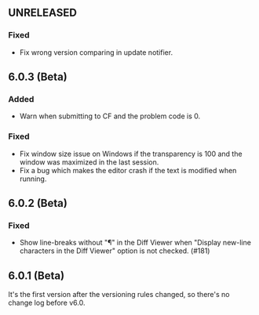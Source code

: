 ## UNRELEASED

### Fixed

- Fix wrong version comparing in update notifier.

## 6.0.3 (Beta)

### Added

- Warn when submitting to CF and the problem code is 0.

### Fixed

- Fix window size issue on Windows if the transparency is 100 and the window was maximized in the last session.
- Fix a bug which makes the editor crash if the text is modified when running.

## 6.0.2 (Beta)

### Fixed

- Show line-breaks without "¶" in the Diff Viewer when "Display new-line characters in the Diff Viewer" option is not checked. (#181)

## 6.0.1 (Beta)

It's the first version after the versioning rules changed, so there's no change log before v6.0.
